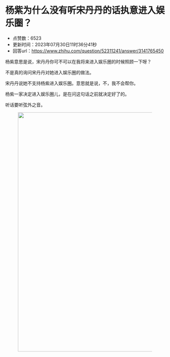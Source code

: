 # 杨紫为什么没有听宋丹丹的话执意进入娱乐圈？
- 点赞数：6523
- 更新时间：2023年07月30日11时36分41秒
- 回答url：https://www.zhihu.com/question/52311241/answer/3141765450
<body>
 <p data-pid="QkdigraT">杨紫意思是说，宋丹丹你可不可以在我将来进入娱乐圈的时候照顾一下呀？</p>
 <p data-pid="5_GSlL7h">不是真的询问宋丹丹对她进入娱乐圈的做法。</p>
 <p data-pid="dLJovPUE">宋丹丹说她不支持杨紫进入娱乐圈。意思就是说，不，我不会帮你。</p>
 <p data-pid="nQCZCXcs">杨紫一家决定进入娱乐圈儿，是在问这句话之前就决定好了的。</p>
 <p data-pid="A6WtrIAX">听话要听弦外之音。</p>
 <figure data-size="normal">
  <img src="https://picx.zhimg.com/50/v2-755ed5dcfd32f5c14ede409b2827b848_720w.jpg?source=1940ef5c" data-rawwidth="754" data-rawheight="538" data-size="normal" data-original-token="v2-755ed5dcfd32f5c14ede409b2827b848" data-default-watermark-src="https://pic1.zhimg.com/50/v2-3d4721f7b240db4cbf7c978994f86254_720w.jpg?source=1940ef5c" class="origin_image zh-lightbox-thumb" width="754" data-original="https://picx.zhimg.com/v2-755ed5dcfd32f5c14ede409b2827b848_r.jpg?source=1940ef5c">
 </figure>
 <p></p>
</body>